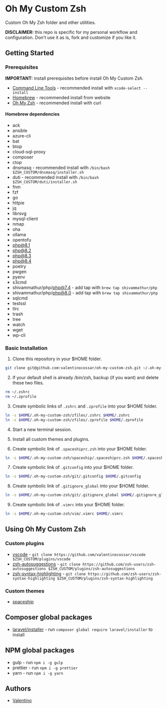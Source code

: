# Oh My Custom Zsh

Custom Oh My Zsh folder and other utilities.

**DISCLAIMER:** this repo is specific for my personal workflow and configuration. Don't use it as is, fork and customize if you like it.

## Getting Started

### Prerequisites

**IMPORTANT:** install prerequisites before install Oh My Custom Zsh.

- [Command Line Tools](https://developer.apple.com/xcode/features) - recommended install with `xcode-select --install`
- [Homebrew](https://brew.sh/index_it.html) - recommended install from website
- [Oh My Zsh](https://github.com/robbyrussell/oh-my-zsh) - recommended install with curl

#### Homebrew dependencies

- ack
- ansible
- azure-cli
- bat
- btop
- cloud-sql-proxy
- composer
- ctop
- dnsmasq - recommended install with `/bin/bash $ZSH_CUSTOM/dnsmasq/installer.sh`
- duti - recommended install with `/bin/bash $ZSH_CUSTOM/duti/installer.sh`
- fnm
- fzf
- go
- httpie
- jq
- librsvg
- mysql-client
- nmap
- oha
- ollama
- opentofu
- php@8.1
- php@8.2
- php@8.3
- php@8.4
- poetry
- pwgen
- pyenv
- s3cmd
- shivammathur/php/php@7.4 - add tap with `brew tap shivammathur/php`
- shivammathur/php/php@8.0 - add tap with `brew tap shivammathur/php`
- sqlcmd
- testssl
- tlrc
- trash
- tree
- watch
- wget
- wp-cli

### Basic Installation

1. Clone this repository in your \$HOME folder.

```sh
git clone git@github.com:valentinocossar/oh-my-custom-zsh.git ~/.oh-my-custom-zsh
```

2. If your default shell is already /bin/zsh, backup (if you want) and delete these two files.

```sh
rm ~/.zshrc
rm ~/.zprofile
```

3. Create symbolic links of `.zshrc` and `.zprofile` into your \$HOME folder.

```sh
ln -s $HOME/.oh-my-custom-zsh/zfiles/.zshrc $HOME/.zshrc
ln -s $HOME/.oh-my-custom-zsh/zfiles/.zprofile $HOME/.zprofile
```

4. Start a new terminal session.

5. Install all custom themes and plugins.

6. Create symbolic link of `.spaceshiprc.zsh` into your \$HOME folder.

```sh
ln -s $HOME/.oh-my-custom-zsh/spaceship/.spaceshiprc.zsh $HOME/.spaceshiprc.zsh
```

7. Create symbolic link of `.gitconfig` into your \$HOME folder.

```sh
ln -s $HOME/.oh-my-custom-zsh/git/.gitconfig $HOME/.gitconfig
```

8. Create symbolic link of `.gitignore_global` into your \$HOME folder.

```sh
ln -s $HOME/.oh-my-custom-zsh/git/.gitignore_global $HOME/.gitignore_global
```

9. Create symbolic link of `.vimrc` into your \$HOME folder.

```sh
ln -s $HOME/.oh-my-custom-zsh/vim/.vimrc $HOME/.vimrc
```

## Using Oh My Custom Zsh

### Custom plugins

- [vscode](https://github.com/valentinocossar/vscode) - `git clone https://github.com/valentinocossar/vscode $ZSH_CUSTOM/plugins/vscode`
- [zsh-autosuggestions](https://github.com/zsh-users/zsh-autosuggestions) - `git clone https://github.com/zsh-users/zsh-autosuggestions $ZSH_CUSTOM/plugins/zsh-autosuggestions`
- [zsh-syntax-highlighting](https://github.com/zsh-users/zsh-syntax-highlighting) - `git clone https://github.com/zsh-users/zsh-syntax-highlighting $ZSH_CUSTOM/plugins/zsh-syntax-highlighting`

### Custom themes

- [spaceship](https://github.com/denysdovhan/spaceship-zsh-theme)

## Composer global packages

- [laravel/installer](https://laravel.com/docs/8.x/installation) - run `composer global require laravel/installer` to install

## NPM global packages

- gulp - run `npm i -g gulp`
- prettier - run `npm i -g prettier`
- yarn - run `npm i -g yarn`

## Authors

- [Valentino](https://github.com/valentinocossar)
